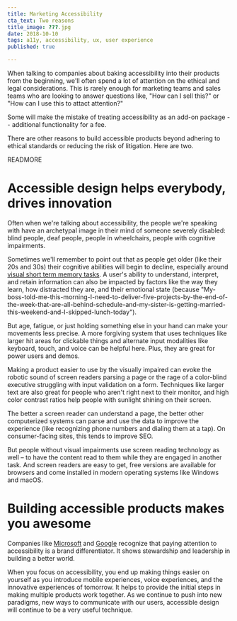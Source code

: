 ```yaml
---
title: Marketing Accessibility
cta_text: Two reasons
title_image: ???.jpg
date: 2018-10-10
tags: a11y, accessibility, ux, user experience
published: true

---
```


When talking to companies about baking accessibility into their products from
the beginning, we'll often spend a lot of attention on the ethical and legal
considerations. This is rarely enough for marketing teams and sales teams who
are looking to answer questions like, "How can I sell this?" or "How can I use
this to attact attention?"

Some will make the mistake of treating accessibility as an add-on package --
additional functionality for a fee.

There are other reasons to build accessible products beyond adhering to ethical
standards or reducing the risk of litigation. Here are two.

READMORE

# Accessible design helps everybody, drives innovation

Often when we're talking about accessibility, the people we're speaking with
have an archetypal image in their mind of someone severely disabled: blind
people, deaf people, people in wheelchairs, people with cognitive impairments.

Sometimes we'll remember to point out that as people get older (like their 20s
and 30s) their cognitive abilities will begin to decline, especially around
[visual short term memory tasks][1]. A user's ability to understand, interpret,
and retain information can also be impacted by factors like the way they learn,
how distracted they are, and their emotional state (because
"My-boss-told-me-this-morning-I-need-to-deliver-five-projects-by-the-end-of-the-week-that-are-all-behind-schedule-and-my-sister-is-getting-married-this-weekend-and-I-skipped-lunch-today").

But age, fatigue, or just holding something else in your hand can make your
movements less precise. A more forgiving system that uses techniques like
larger hit areas for clickable things and alternate input modalities like
keyboard, touch, and voice can be helpful here. Plus, they are great for power
users and demos.

Making a product easier to use by the visually impaired can evoke the robotic
sound of screen readers parsing a page or the rage of a color-blind executive
struggling with input validation on a form. Techniques like larger text are
also great for people who aren't right next to their monitor, and high color
contrast ratios help people with sunlight shining on their screen.

The better a screen reader can understand a page, the better other computerized
systems can parse and use the data to improve the experience (like recognizing
phone numbers and dialing them at a tap). On consumer-facing sites, this tends
to improve SEO. 

But people without visual impairments use screen reading technology as well –
to have the content read to them while they are engaged in another task. And
screen readers are easy to get, free versions are available for browsers and
come installed in modern operating systems like Windows and macOS.

# Building accessible products makes you awesome

Companies like [Microsoft][2] and [Google][3] recognize that paying attention to
accessibility is a brand differentiator. It shows stewardship and leadership in
building a better world.

When you focus on accessibility, you end up making things easier on yourself as
you introduce mobile experiences, voice experiences, and the innovative
experiences of tomorrow. It helps to provide the initial steps in making
multiple products work together. As we continue to push into new paradigms, new
ways to communicate with our users, accessible design will continue to be a
very useful technique.

[1]: https://www.sciencedirect.com/science/article/pii/S0197458009000219
[2]: https://www.microsoft.com/en-us/accessibility
[3]: https://www.google.com/accessibility/
